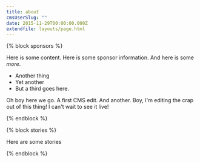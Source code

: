 ```yaml
---
title: about
cmsUserSlug: ""
date: 2015-11-29T00:00:00.000Z
extendfile: layouts/page.html
---
```


{% block sponsors %}

Here is some content. Here is some sponsor information. And here is some *more*.
- Another thing
- Yet another
- But a third goes here.

Oh boy here we go. A first CMS edit. And another. Boy, I'm editing the crap out of this thing! I can't wait to see it live!

{% endblock %}

{% block stories %}

Here are some stories

{% endblock %}